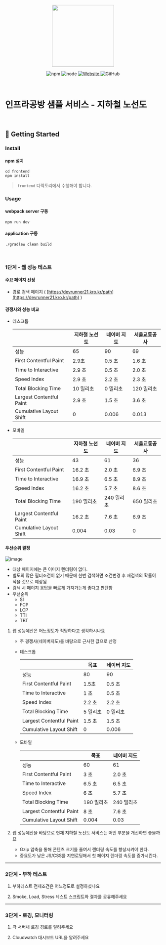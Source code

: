 <p align="center">
    <img width="200px;" src="https://raw.githubusercontent.com/woowacourse/atdd-subway-admin-frontend/master/images/main_logo.png"/>
</p>
<p align="center">
  <img alt="npm" src="https://img.shields.io/badge/npm-%3E%3D%205.5.0-blue">
  <img alt="node" src="https://img.shields.io/badge/node-%3E%3D%209.3.0-blue">
  <a href="https://edu.nextstep.camp/c/R89PYi5H" alt="nextstep atdd">
    <img alt="Website" src="https://img.shields.io/website?url=https%3A%2F%2Fedu.nextstep.camp%2Fc%2FR89PYi5H">
  </a>
  <img alt="GitHub" src="https://img.shields.io/github/license/next-step/atdd-subway-service">
</p>

<br>

# 인프라공방 샘플 서비스 - 지하철 노선도

<br>

## 🚀 Getting Started

### Install
#### npm 설치
```
cd frontend
npm install
```
> `frontend` 디렉토리에서 수행해야 합니다.

### Usage
#### webpack server 구동
```
npm run dev
```
#### application 구동
```
./gradlew clean build
```
<br>


### 1단계 - 웹 성능 테스트

#### 주요 페이지 선정

- 경로 검색 페이지 ( [https://devrunner21.kro.kr/path](https://devrunner21.kro.kr/path) )

#### 경쟁사와 성능 비교

- 데스크톱

    |  | 지하철 노선도 | 네이버 지도 | 서울교통공사 |
    | --- | --- | --- | --- |
    | 성능 | 65 | 90 | 69 |
    | First Contentful Paint | 2.9초 | 0.5 초 | 1.6 초 |
    | Time to Interactive | 2.9 초 | 0.5 초 | 2.0 초 |
    | Speed Index | 2.9 초 | 2.2 초 | 2.3 초 |
    | Total Blocking Time | 10 밀리초 | 0 밀리초 | 120 밀리초 |
    | Largest Contentful Paint | 2.9 초 | 1.5 초 | 3.6 초 |
    | Cumulative Layout Shift | 0 | 0.006 | 0.013 |
  
- 모바일

    |  | 지하철 노선도 | 네이버 지도 | 서울교통공사 |
    | --- | --- | --- | --- |
    | 성능 | 43 | 61 | 36 |
    | First Contentful Paint | 16.2 초 | 2.0 초 | 6.9 초 |
    | Time to Interactive | 16.9 초 | 6.5 초 | 8.9 초 |
    | Speed Index | 16.2 초 | 5.7 초 | 8.6 초 |
    | Total Blocking Time | 190 밀리초 | 240 밀리초 | 650 밀리초 |
    | Largest Contentful Paint | 16.2 초 | 7.6 초 | 6.9 초 |
    | Cumulative Layout Shift | 0.004 | 0.03 | 0 |

#### 우선순위 결정

![image](https://user-images.githubusercontent.com/78334008/165176902-20b00916-5ae0-45c0-84e5-ffd4a71544d8.png)

- 대상 페이지에는 큰 이미지 렌더링이 없다.
- 별도의 많은 필터조건이 없기 때문에 한번 검색하면 조건변경 후 재검색의 확률이 적을 것으로 예상됨
- 검색 시 페이지 응답을 빠르게 가져가는게 좋다고 판단함
- 우선순위
    - SI
    - FCP
    - LCP
    - TTI
    - TBT
    
1. 웹 성능예산은 어느정도가 적당하다고 생각하시나요
    
    - 주 경쟁사(네이버지도)를 바탕으로 근사한 값으로 산정
    - 데스크톱
    
        |  | 목표 | 네이버 지도 |
        | --- | --- | --- |
        | 성능 | 80 | 90 |
        | First Contentful Paint | 1.5초 | 0.5 초 |
        | Time to Interactive | 1 초 | 0.5 초 |
        | Speed Index | 2.2 초 | 2.2 초 |
        | Total Blocking Time | 5 밀리초 | 0 밀리초 |
        | Largest Contentful Paint | 1.5 초 | 1.5 초 |
        | Cumulative Layout Shift | 0 | 0.006 |
      
    - 모바일
    
        |  | 목표 | 네이버 지도 |
        | --- | --- | --- |
        | 성능 | 60 | 61 |
        | First Contentful Paint | 3 초 | 2.0 초 |
        | Time to Interactive | 6.5 초 | 6.5 초 |
        | Speed Index | 6 초 | 5.7 초 |
        | Total Blocking Time | 190 밀리초 | 240 밀리초 |
        | Largest Contentful Paint | 8 초 | 7.6 초 |
        | Cumulative Layout Shift | 0.004 | 0.03 |

2. 웹 성능예산을 바탕으로 현재 지하철 노선도 서비스는 어떤 부분을 개선하면 좋을까요
    - Gzip 압축을 통해 콘텐츠 크기를 줄여서 렌더링 속도를 향상시켜야 한다.
    - 중요도가 낮은 JS/CSS를 지연로딩해서 첫 페이지 렌더링 속도를 증가시킨다.


---

### 2단계 - 부하 테스트 
1. 부하테스트 전제조건은 어느정도로 설정하셨나요

2. Smoke, Load, Stress 테스트 스크립트와 결과를 공유해주세요

---

### 3단계 - 로깅, 모니터링
1. 각 서버내 로깅 경로를 알려주세요

2. Cloudwatch 대시보드 URL을 알려주세요
